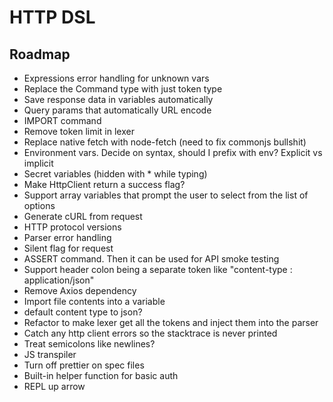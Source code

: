 # HTTP DSL

## Roadmap
- Expressions error handling for unknown vars
- Replace the Command type with just token type
- Save response data in variables automatically
- Query params that automatically URL encode
- IMPORT command
- Remove token limit in lexer
- Replace native fetch with node-fetch (need to fix commonjs bullshit)
- Environment vars. Decide on syntax, should I prefix with env? Explicit vs implicit
- Secret variables (hidden with * while typing)
- Make HttpClient return a success flag?
- Support array variables that prompt the user to select from the list of options
- Generate cURL from request
- HTTP protocol versions
- Parser error handling
- Silent flag for request
- ASSERT command. Then it can be used for API smoke testing
- Support header colon being a separate token like "content-type : application/json"
- Remove Axios dependency
- Import file contents into a variable
- default content type to json?
- Refactor to make lexer get all the tokens and inject them into the parser
- Catch any http client errors so the stacktrace is never printed
- Treat semicolons like newlines?
- JS transpiler
- Turn off prettier on spec files
- Built-in helper function for basic auth
- REPL up arrow

